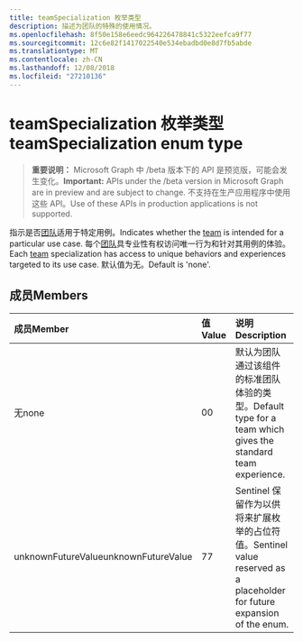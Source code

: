 ```yaml
---
title: teamSpecialization 枚举类型
description: 描述为团队的特殊的使用情况。
ms.openlocfilehash: 8f50e158e6eedc964226478841c5322eefca9f77
ms.sourcegitcommit: 12c6e82f1417022540e534ebadbd0e8d7fb5abde
ms.translationtype: MT
ms.contentlocale: zh-CN
ms.lasthandoff: 12/08/2018
ms.locfileid: "27210136"
---
```

# <a name="teamspecialization-enum-type"></a><span data-ttu-id="8ba7c-103">teamSpecialization 枚举类型</span><span class="sxs-lookup"><span data-stu-id="8ba7c-103">teamSpecialization enum type</span></span>

> <span data-ttu-id="8ba7c-104">**重要说明：** Microsoft Graph 中 /beta 版本下的 API 是预览版，可能会发生变化。</span><span class="sxs-lookup"><span data-stu-id="8ba7c-104">**Important:** APIs under the /beta version in Microsoft Graph are in preview and are subject to change.</span></span> <span data-ttu-id="8ba7c-105">不支持在生产应用程序中使用这些 API。</span><span class="sxs-lookup"><span data-stu-id="8ba7c-105">Use of these APIs in production applications is not supported.</span></span>

<span data-ttu-id="8ba7c-106">指示是否[团队](../resources/team.md)适用于特定用例。</span><span class="sxs-lookup"><span data-stu-id="8ba7c-106">Indicates whether the [team](../resources/team.md) is intended for a particular use case.</span></span> <span data-ttu-id="8ba7c-107">每个[团队](../resources/team.md)具专业性有权访问唯一行为和针对其用例的体验。</span><span class="sxs-lookup"><span data-stu-id="8ba7c-107">Each [team](../resources/team.md) specialization has access to unique behaviors and experiences targeted to its use case.</span></span> <span data-ttu-id="8ba7c-108">默认值为无。</span><span class="sxs-lookup"><span data-stu-id="8ba7c-108">Default is 'none'.</span></span>

## <a name="members"></a><span data-ttu-id="8ba7c-109">成员</span><span class="sxs-lookup"><span data-stu-id="8ba7c-109">Members</span></span>

| <span data-ttu-id="8ba7c-110">成员</span><span class="sxs-lookup"><span data-stu-id="8ba7c-110">Member</span></span>             | <span data-ttu-id="8ba7c-111">值</span><span class="sxs-lookup"><span data-stu-id="8ba7c-111">Value</span></span> | <span data-ttu-id="8ba7c-112">说明</span><span class="sxs-lookup"><span data-stu-id="8ba7c-112">Description</span></span>                                                                |
| :----------------- | :---- | :------------------------------------------------------------------------- |
| <span data-ttu-id="8ba7c-113">无</span><span class="sxs-lookup"><span data-stu-id="8ba7c-113">none</span></span>               | <span data-ttu-id="8ba7c-114">0</span><span class="sxs-lookup"><span data-stu-id="8ba7c-114">0</span></span>     | <span data-ttu-id="8ba7c-115">默认为团队通过该组件的标准团队体验的类型。</span><span class="sxs-lookup"><span data-stu-id="8ba7c-115">Default type for a team which gives the standard team experience.</span></span>          |
| <span data-ttu-id="8ba7c-116">unknownFutureValue</span><span class="sxs-lookup"><span data-stu-id="8ba7c-116">unknownFutureValue</span></span> | <span data-ttu-id="8ba7c-117">7</span><span class="sxs-lookup"><span data-stu-id="8ba7c-117">7</span></span>     | <span data-ttu-id="8ba7c-118">Sentinel 保留作为以供将来扩展枚举的占位符值。</span><span class="sxs-lookup"><span data-stu-id="8ba7c-118">Sentinel value reserved as a placeholder for future expansion of the enum.</span></span> |
